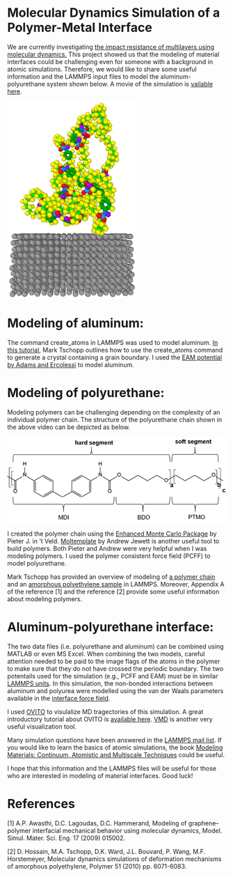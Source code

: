 # Molecular Dynamics Simulation of a Polymer-Metal Interface

We are currently investigating [the impact resistance of multilayers using molecular dynamics.](https://www.linkedin.com/pulse/mechanical-behaviour-nanomaterials-under-shock-nuwan-dewapriya/) This project showed us that the modeling of material interfaces could be challenging even for someone with a background in atomic simulations. Therefore, we would like to share some useful information and the LAMMPS input files to model the aluminum-polyurethane system shown below. A movie of the simulation is [vailable here](https://youtu.be/Nx7B1W6U_m8).

 <img src="image.PNG" width="300">
 
 
# Modeling of aluminum:
The command create_atoms in LAMMPS was used to model aluminum. [In this tutorial](https://github.com/mrkllntschpp/lammps-tutorials/blob/master/LAMMPS-Tutorials-03.ipynb), Mark Tschopp outlines how to use the create_atoms command to generate a crystal containing a grain boundary. 
I used the [EAM potential by Adams and Ercolessi](https://openkim.org/id/EAM_Dynamo_ErcolessiAdams_1994_Al__MO_123629422045_005) to model aluminum. 


# Modeling of polyurethane:
Modeling polymers can be challenging depending on the complexity of an individual polymer chain. The structure of the polyurethane chain shown in the above video can be depicted as below.

 <img src="structure-pu.PNG" width="600">
 
I created the polymer chain using the [Enhanced Monte Carlo Package](http://montecarlo.sourceforge.net/emc/Welcome.html) by Pieter J. in ’t Veld.  [Moltemplate](https://www.moltemplate.org/) by Andrew Jewett is another useful tool to build polymers. Both Pieter and Andrew were very helpful when I was modeling polymers. I used the polymer consistent force field (PCFF) to model polyurethane.

Mark Tschopp has provided an overview of modeling of [a polymer chain](https://github.com/mrkllntschpp/lammps-tutorials/blob/master/LAMMPS-Tutorials-08.ipynb) and an [amorphous polyethylene sample](https://icme.hpc.msstate.edu/mediawiki/index.php/Deformation_of_Amorphous_Polyethylene) in LAMMPS. Moreover, Appendix A of the reference [1] and the reference [2] provide some useful information about modeling polymers. 


# Aluminum-polyurethane interface:
The two data files (i.e. polyurethane and aluminum) can be combined using MATLAB or even MS Excel. When combining the two models, careful attention needed to be paid to the image flags of the atoms in the polymer to make sure that they do not have crossed the periodic boundary. The two potentails used for the simulation (e.g., PCFF and EAM) must be in similar [LAMMPS units](https://lammps.sandia.gov/doc/units.html).
In this simulation, the non-bonded interactions between aluminum and polyurea were modelled using the van der Waals parameters available in the [interface force field](https://bionanostructures.com/interface-md/).

I used [OVITO](https://www.ovito.org/) to visulalize MD tragectories of this simulation. A great introductory tutorial about OVITO is [available here](https://youtu.be/z4rogk8pdt4). [VMD](https://www.ks.uiuc.edu/Research/vmd/vmd-1.9.3/) is another very useful visualization tool. 

Many simulation questions have been answered in the [LAMMPS mail list](https://lammps.sandia.gov/mail.html). If you would like to learn the basics of atomic simulations, the book [Modeling Materials: Continuum, Atomistic and Multiscale Techniques](http://www.modelingmaterials.org/the-books) could be useful.

I hope that this information and the LAMMPS files will be useful for those who are interested in modeling of material interfaces. Good luck!

# References
[1] A.P. Awasthi, D.C. Lagoudas, D.C. Hammerand, Modeling of graphene–polymer interfacial mechanical behavior using molecular dynamics, Model. Simul. Mater. Sci. Eng. 17 (2009) 015002.

[2] D. Hossain, M.A. Tschopp, D.K. Ward, J.L. Bouvard, P. Wang, M.F. Horstemeyer, Molecular dynamics simulations of deformation mechanisms of amorphous polyethylene, Polymer 51 (2010) pp. 6071-6083.
